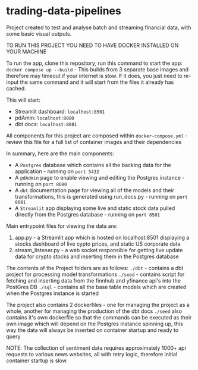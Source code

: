 # trading-data-pipelines
Project created to test and analyse batch and streaming financial data, with some basic visual outputs.

TO RUN THIS PROJECT YOU NEED TO HAVE DOCKER INSTALLED ON YOUR MACHINE

To run the app, clone this repository, run this command to start the app:
`docker compose up --build` - This builds from 3 separate base images and therefore may timeout if your internet is slow. If it does, you just need to re-input the same command and it will start from the files it already has cached.

This will start:
- Streamlit dashboard: `localhost:8501`
- pdAmin: `localhost:8080`
- dbt docs: `localhost:8081`

All components for this project are composed within `docker-compose.yml` - review this file for a full list of container images and their dependencies

In summary, here are the main components:
- A `Postgres` database which contains all the backing data for the application - running on `port 5432`
- A `pdAdmin` page to enable viewing and editing the Postgres instance - running on `port 8080`
- A `dbt` documentation page for viewing all of the models and their transformations, this is generated using run_docs.py - running on `port 8081`
- A `Streamlit` app displaying some live and static stock data pulled directly from the Postgres database - running on `port 8501`

Main entrypoint files for viewing the data are:
1. app.py - a Streamlit app which is hosted on localhost:8501 displaying a stocks dashboard of live cypto prices, and static US corporate data
2. stream_listener.py - a web socket responsible for getting live update data for crypto stocks and inserting them in the Postgres database

The contents of the Project folders are as follows:
`./dbt` - contains a dbt project for processing model transformations
`./seed` - contains script for fetching and inserting data from the finnhub and yfinance api's into the PostGres DB
`./sql` - contains all the base table models which are created when the Postgres instance is started

The project also contains 2 dockerfiles - one for managing the project as a whole, another for managing the production of the dbt docs
`./seed` also contains it's own dockerfile so that the commands can be executed as their own image which will depend on the Postgres instance spinning up, this way the data will always be inserted on container startup and ready to query

NOTE: The collection of sentiment data requires approximately 1000+ api requests to various news websites, all with retry logic, therefore initial container startup is slow.
